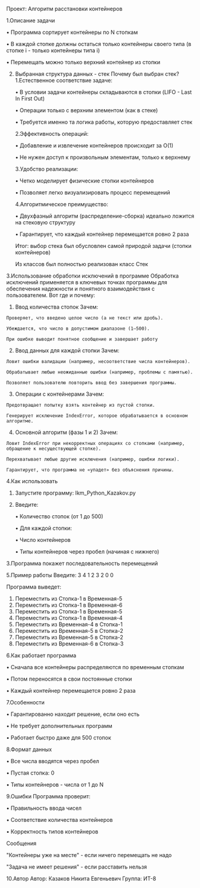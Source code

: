 Проект: Алгоритм расстановки контейнеров

1.Описание задачи

 • Программа сортирует контейнеры по N стопкам

 • В каждой стопке должны остаться только контейнеры своего типа (в стопке i - только контейнеры типа i)

 • Перемещать можно только верхний контейнер из стопки

2. Выбранная структура данных - стек
   Почему был выбран стек?
   1.Естественное соответствие задаче:

   • В условии задачи контейнеры складываются в стопки (LIFO - Last In First Out)

   • Операции только с верхним элементом (как в стеке)

   • Требуется именно та логика работы, которую предоставляет стек

   2.Эффективность операций:

   • Добавление и извлечение контейнеров происходит за O(1)

   • Не нужен доступ к произвольным элементам, только к верхнему

   3.Удобство реализации:

   • Четко моделирует физические стопки контейнеров

   • Позволяет легко визуализировать процесс перемещений

   4.Алгоритмическое преимущество:

   • Двухфазный алгоритм (распределение-сборка) идеально ложится на стековую структуру

   • Гарантирует, что каждый контейнер перемещается ровно 2 раза

   Итог: выбор стека был обусловлен самой природой задачи (стопки контейнеров)

   Из классов был полностью реализован класс Стек

3.Использование обработки исключений в программе
  Обработка исключений применяется в ключевых точках программы для обеспечения надежности и понятного взаимодействия с пользователем. Вот где и почему:

  1. Ввод количества стопок
     Зачем:

	Проверяет, что введено целое число (а не текст или дробь).

	Убеждается, что число в допустимом диапазоне (1–500).

	При ошибке выводит понятное сообщение и завершает работу

  2. Ввод данных для каждой стопки
     Зачем:

	Ловит ошибки валидации (например, несоответствие числа контейнеров).

	Обрабатывает любые неожиданные ошибки (например, проблемы с памятью).

	Позволяет пользователю повторить ввод без завершения программы.

  3. Операции с контейнерами
     Зачем:

	Предотвращает попытку взять контейнер из пустой стопки.

	Генерирует исключение IndexError, которое обрабатывается в основном алгоритме.

  4. Основной алгоритм (фазы 1 и 2)
     Зачем:

	Ловит IndexError при некорректных операциях со стопками (например, обращение к несуществующей стопке).

	Перехватывает любые другие исключения (например, ошибки логики).

	Гарантирует, что программа не «упадет» без объяснения причины.

4.Как использовать

 1. Запустите программу: Ikm_Python_Kazakov.py

 2. Введите:

     • Количество стопок (от 1 до 500)

     • Для каждой стопки:

	 • Число контейнеров

	 • Типы контейнеров через пробел (начиная с нижнего)

 3.Программа покажет последовательность перемещений

5.Пример работы
  Введите:
  3
  4 1 2 3 2
  0
  0

Программа выведет:
  1. Переместить из Стопка-1 в Временная-5
  2. Переместить из Стопка-1 в Временная-6
  3. Переместить из Стопка-1 в Временная-5
  4. Переместить из Стопка-1 в Временная-4
  5. Переместить из Временная-4 в Стопка-1
  6. Переместить из Временная-5 в Стопка-2
  7. Переместить из Временная-5 в Стопка-2
  8. Переместить из Временная-6 в Стопка-3

6.Как работает программа

 • Сначала все контейнеры распределяются по временным стопкам

 • Потом переносятся в свои постоянные стопки

 • Каждый контейнер перемещается ровно 2 раза

7.Особенности

 • Гарантированно находит решение, если оно есть

 • Не требует дополнительных программ

 • Работает быстро даже для 500 стопок

8.Формат данных

 • Все числа вводятся через пробел

 • Пустая стопка: 0

 • Типы контейнеров - числа от 1 до N

9.Ошибки
Программа проверит:

 • Правильность ввода чисел

 • Соответствие количества контейнеров

 • Корректность типов контейнеров

Сообщения

"Контейнеры уже на месте" - если ничего перемещать не надо

"Задача не имеет решения" - если расставить нельзя

10.Автор
Автор: Казаков Никита Евгеньевич 
Группа: ИТ-8
